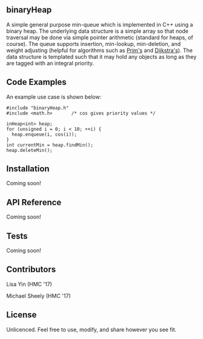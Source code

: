 ## binaryHeap

A simple general purpose min-queue which is implemented in C++ using a binary heap.  The underlying data structure is a simple array so that node traversal may be done via simple pointer arithmetic (standard for heaps, of course).  The queue supports insertion, min-lookup, min-deletion, and weight adjusting (helpful for algorithms such as [Prim's](https://en.wikipedia.org/wiki/Prim's_algorithm) and [Dijkstra's](https://en.wikipedia.org/wiki/Dijkstra's_algorithm)).  The data structure is templated such that it may hold any objects as long as they are tagged with an integral priority.

## Code Examples

An example use case is shown below:
```
#include "binaryHeap.h"
#include <math.h>       /* cos gives priority values */

inHeap<int> heap;
for (unsigned i = 0; i < 10; ++i) {
  heap.enqueue(i, cos(i));
}
int currentMin = heap.findMin();
heap.deleteMin();
```

## Installation

Coming soon!

## API Reference

Coming soon!

## Tests

Coming soon!

## Contributors

Lisa Yin (HMC '17)

Michael Sheely (HMC '17)

## License

Unlicenced.  Feel free to use, modify, and share however you see fit.
